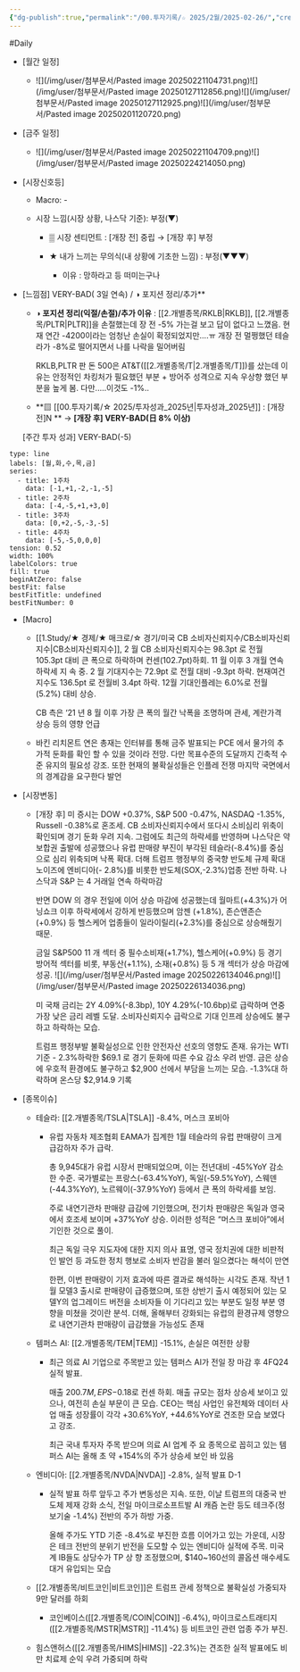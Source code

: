 ```yaml
---
{"dg-publish":true,"permalink":"/00.투자기록/☆ 2025/2월/2025-02-26/","created":"2025-02-21T10:49:34.776+09:00","updated":"2025-06-03T20:07:53.996+09:00"}
---
```


#Daily 


- [월간 일정]
	- ![](/img/user/첨부문서/Pasted image 20250221104731.png)![](/img/user/첨부문서/Pasted image 20250127112856.png)![](/img/user/첨부문서/Pasted image 20250127112925.png)![](/img/user/첨부문서/Pasted image 20250201120720.png)

- [금주 일정]
	- ![](/img/user/첨부문서/Pasted image 20250221104709.png)![](/img/user/첨부문서/Pasted image 20250224214050.png)



- [시장신호등]
	- Macro: -
	  
	- 시장 느낌(시장 상황, 나스닥 기준): 부정(▼)

		- ▒ 시장 센티먼트 : [개장 전] 중립  → [개장 후] 부정
		  
		- ★ 내가 느끼는 무의식(내 상황에 기초한 느낌) : 부정(▼▼▼)
			- 이유 : 망하라고 등 떠미는구나




- [느낌점] VERY-BAD( 3일 연속) / ◑ 포지션 정리/추가**
  
	- **◑ 포지션 정리(익절/손절)/추가 이유** : [[2.개별종목/RKLB\|RKLB]], [[2.개별종목/PLTR\|PLTR]]을 손절했는데 장 전 -5% 가는걸 보고 답이 없다고 느꼈음. 현재 연간 -4200이라는 엄청난 손실이 확정되었지만....ㅠ 개장 전 멀쩡했던 테슬라가 -8%로 떨어지면서 나를 나락을 밀어버림
	  
	  RKLB,PLTR 판 돈 500은 AT&T([[2.개별종목/T\|2.개별종목/T]])를 샀는데 이유는 안정적인 차킹처가 필요했던 부분 + 방어주 성격으로 지속 우상향 했던 부분을 높게 봄. 다만.....이것도 -1%..
	   
	- **▨ [[00.투자기록/☆ 2025/투자성과_2025년\|투자성과_2025년]] : [개장 전]N ** → **[개장 후] VERY-BAD(日 8% 이상)**
	   
	[주간 투자 성과] VERY-BAD(-5)


```chart
type: line
labels: [월,화,수,목,금]
series:
  - title: 1주차
    data: [-1,+1,-2,-1,-5]
  - title: 2주차
    data: [-4,-5,+1,+3,0]
  - title: 3주차
    data: [0,+2,-5,-3,-5]
  - title: 4주차
    data: [-5,-5,0,0,0]
tension: 0.52
width: 100%
labelColors: true
fill: true
beginAtZero: false
bestFit: false
bestFitTitle: undefined
bestFitNumber: 0
```




- [Macro]
	- [[1.Study/★ 경제/★ 매크로/☆ 경기/미국 CB 소비자신뢰지수/CB소비자신뢰지수\|CB소비자신뢰지수]], 2 월 CB 소비자신뢰지수는 98.3pt 로 전월 105.3pt 대비 큰 폭으로 하락하며 컨센(102.7pt)하회. 11 월 이후 3 개월 연속 하락세 지 속 중. 2 월 기대지수는 72.9pt 로 전월 대비 -9.3pt 하락. 현재여건지수도 136.5pt 로 전월비 3.4pt 하락. 12월 기대인플레는 6.0%로 전월(5.2%) 대비 상승. 
	  
	  CB 측은 ‘21 년 8 월 이후 가장 큰 폭의 월간 낙폭을 조명하며 관세, 계란가격 상승 등의 영향 언급 
	  
	- 바킨 리치몬트 연은 총재는 인터뷰를 통해 금주 발표되는 PCE 에서 물가의 추가적 둔화를 확인 할 수 있을 것이라 전망. 다만 목표수준의 도달까지 긴축적 수준 유지의 필요성 강조. 또한 현재의 불확실성들은 인플레 전쟁 마지막 국면에서의 경계감을 요구한다 발언



- [시장변동]
	- [개장 후] 미 증시는 DOW +0.37%, S&P 500 -0.47%, NASDAQ -1.35%, Russell -0.38%로 혼조세. CB 소비자신뢰지수에서 또다시 소비심리 위축이 확인되며 경기 둔화 우려 지속. 그럼에도 최근의 하락세를 반영하며 나스닥은 약보합권 출발에 성공했으나 유럽 판매량 부진이 부각된 테슬라(-8.4%)를 중심으로 심리 위축되며 낙폭 확대. 더해 트럼프 행정부의 중국향 반도체 규제 확대 노이즈에 엔비디아(- 2.8%)를 비롯한 반도체(SOX,-2.3%)업종 전반 하락. 나스닥과 S&P 는 4 거래일 연속 하락마감 
	  
	  반면 DOW 의 경우 전일에 이어 상승 마감에 성공했는데 월마트(+4.3%)가 어닝쇼크 이후 하락세에서 강하게 반등했으며 암젠 (+1.8%), 존슨앤존슨(+0.9%) 등 헬스케어 업종들이 일라이릴리(+2.3%)를 중심으로 상승해줬기 때문. 
	  
	  금일 S&P500 11 개 섹터 중 필수소비재(+1.7%), 헬스케어(+0.9%) 등 경기 방어적 섹터를 비롯, 부동산(+1.1%), 소재(+0.8%) 등 5 개 섹터가 상승 마감에 성공. ![](/img/user/첨부문서/Pasted image 20250226134046.png)![](/img/user/첨부문서/Pasted image 20250226134036.png)
	  
	  미 국채 금리는 2Y 4.09%(-8.3bp), 10Y 4.29%(-10.6bp)로 급락하며 연중 가장 낮은 금리 레벨 도달. 소비자신뢰지수 급락으로  기대 인프레 상승에도 불구하고 하락하는 모습. 
	  
	  트럼프 행정부발 불확실성으로 인한 안전자산 선호의 영향도 존재. 유가는 WTI 기준 - 2.3%하락한 $69.1 로 경기 둔화에 따른 수요 감소 우려 반영. 금은 상승에 우호적 환경에도 불구하고 $2,900 선에서 부담을 느끼는 모습. -1.3%대 하락하며 온스당 $2,914.9 기록



- [종목이슈]
	- 테슬라: [[2.개별종목/TSLA\|TSLA]] -8.4%, 머스크 포비아
		- 유럽 자동차 제조협회 EAMA가 집계한 1월 테슬라의 유럽 판매량이 크게 급감하자 주가 급락. 
		  
		  총 9,945대가 유럽 시장서 판매되었으며, 이는 전년대비 -45%YoY 감소한 수준. 국가별로는 프랑스(-63.4%YoY), 독일(-59.5%YoY), 스웨덴(-44.3%YoY), 노르웨이(-37.9%YoY) 등에서 큰 폭의 하락세를 보임. 
		  
		  주로 내연기관차 판매량 급감에 기인했으며, 전기차 판매량은 독일과 영국에서 호조세 보이며 +37%YoY 상승. 이러한 성적은 “머스크 포비아”에서 기인한 것으로 풀이. 
		  
		  최근 독일 극우 지도자에 대한 지지 의사 표명, 영국 정치권에 대한 비판적인 발언 등 과도한 정치 행보로 소비자 반감을 불러 일으켰다는 해석이 만연 
		  
		  한편, 이번 판매량이 기저 효과에 따른 결과로 해석하는 시각도 존재. 작년 1월 모델3 출시로 판매량이 급증했으며, 또한 상반기 출시 예정되어 있는 모델Y의 업그레이드 버전을 소비자들 이 기다리고 있는 부분도 일정 부분 영향을 미쳤을 것이란 분석. 더해, 올해부터 강화되는 유럽의 환경규제 영향으로 내연기관차 판매량이 급감했을 가능성도 존재
		  
	- 템퍼스 AI: [[2.개별종목/TEM\|TEM]] -15.1%, 손실은 여전한 상황
		- 최근 의료 AI 기업으로 주목받고 있는 템퍼스 AI가 전일 장 마감 후 4FQ24 실적 발표. 
		  
		  매출 $200.7M, EPS -$0.18로 컨센 하회. 매출 규모는 점차 상승세 보이고 있으나, 여전히 손실 부문이 큰 모습. CEO는 핵심 사업인 유전체와 데이터 사업 매출 성장률이 각각 +30.6%YoY, +44.6%YoY로 견조한 모습 보였다고 강조. 
		  
		  최근 국내 투자자 주목 받으며 의료 AI 업계 주 요 종목으로 꼽히고 있는 템퍼스 AI는 올해 초 약 +154%의 주가 상승세 보인 바 있음
		  
	- 엔비디아: [[2.개별종목/NVDA\|NVDA]] -2.8%, 실적 발표 D-1
		- 실적 발표 하루 앞두고 주가 변동성은 지속. 또한, 이날 트럼프의 대중국 반도체 제재 강화 소식, 전일 마이크로소프트발 AI 캐즘 논란 등도 테크주(정보기술 -1.4%) 전반의 주가 하방 가중. 
		  
		  올해 주가도 YTD 기준 -8.4%로 부진한 흐름 이어가고 있는 가운데, 시장은 테크 전반의 분위기 반전을 도모할 수 있는 엔비디아 실적에 주목. 미국계 IB들도 상당수가 TP 상 향 조정했으며, $140~160선의 콜옵션 매수세도 대거 유입되는 모습
		  
	- [[2.개별종목/비트코인\|비트코인]]은 트럼프 관세 정책으로 불확실성 가중되자 9만 달러를 하회
		- 코인베이스([[2.개별종목/COIN\|COIN]] -6.4%), 마이크로스트래티지([[2.개별종목/MSTR\|MSTR]] -11.4%) 등 비트코인 관련 업종 주가 부진.
		  
	- 힘스앤허스([[2.개별종목/HIMS\|HIMS]] -22.3%)는 견조한 실적 발표에도 비만 치료제 순익 우려 가중되며 하락